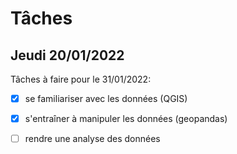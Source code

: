 # Tâches

## Jeudi 20/01/2022

Tâches à faire pour le 31/01/2022:

- [x] se familiariser avec les données (QGIS)
- [x] s'entraîner à manipuler les données (geopandas)
- [ ] rendre une analyse des données

